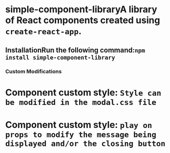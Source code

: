 # simple-component-libraryA library of React components created using `create-react-app`.

## InstallationRun the following command:`npm install simple-component-library`

### Custom Modifications

# Component custom style: `Style can be modified in the modal.css file`

# Component custom style: `play on props to modify the message being displayed and/or the closing button`
